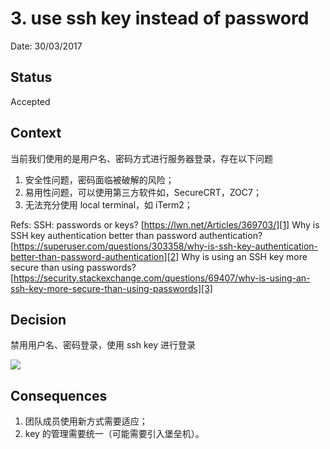 # 3. use ssh key instead of password

Date: 30/03/2017

## Status

Accepted

## Context

当前我们使用的是用户名、密码方式进行服务器登录，存在以下问题
1. 安全性问题，密码面临被破解的风险；
2. 易用性问题，可以使用第三方软件如，SecureCRT，ZOC7；
3. 无法充分使用 local terminal，如 iTerm2；

Refs:
SSH: passwords or keys? [https://lwn.net/Articles/369703/][1]
Why is SSH key authentication better than password authentication? [https://superuser.com/questions/303358/why-is-ssh-key-authentication-better-than-password-authentication][2]
Why is using an SSH key more secure than using passwords? [https://security.stackexchange.com/questions/69407/why-is-using-an-ssh-key-more-secure-than-using-passwords][3]

## Decision

禁用用户名、密码登录，使用 ssh key 进行登录

![][image-1]

## Consequences

1. 团队成员使用新方式需要适应；
2. key 的管理需要统一（可能需要引入堡垒机）。

[1]:	https://lwn.net/Articles/369703/
[2]:	https://superuser.com/questions/303358/why-is-ssh-key-authentication-better-than-password-authentication
[3]:	https://security.stackexchange.com/questions/69407/why-is-using-an-ssh-key-more-secure-than-using-passwords

[image-1]:	hack-ssh-key.png